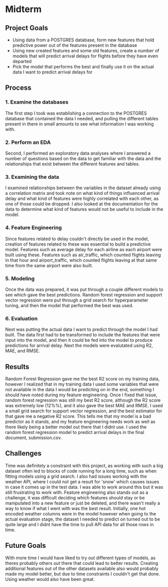 # Midterm
## Project Goals
- Using data from a POSTGRES database, form new features that hold predictive power out of the features present in the database
- Using new created features and some old features, create a number of models that will predict arrival delays for flights before they have even departed
- Pick the model that performs the best and finally use it on the actual data I want to predict arrival delays for
## Process
### 1. Examine the databases
The first step I took was establishing a connection to the POSTGRES database that contained the data I needed, and pulling the different tables present in there in small amounts to see what information I was working with. 
### 2. Perform an EDA
Second, I performed an exploratory data analyses where I answered a number of questions based on the data to get familiar with the data and the relationships that exist between the different features and tables.
### 3. Examining the data
I examined relationships between the variables in the dataset already using a correlation matrix and took note on what kind of things influenced arrival delay and what kind of features were highly correlated with each other, as one of those could be dropped. I also looked at the documentation for the data to determine what kind of features would not be useful to include in the model.
### 4. Feature Engineering
Since features related to delay couldn't directly be used in the model, creation of features related to these was essential to build a predictive model. Features such as average delay for each airline as each airport were built using these. Features such as air_traffic, which counted flights leaving in that hour and airport_traffic, which counted flights leaving at that same time from the same airport were also built.
### 5. Modeling
Once the data was prepared, it was put through a couple different models to see which gave the best predictions. Random forest regression and support vector regression were put through a grid search for hyperparameter tuning, and then the model that performed the best was used.
### 6. Evaluation
Next was putting the actual data I want to predict through the model I had built. The data first had to be transformed to include the features that were input into the model, and then it could be fed into the model to produce predictions for arrival delay. Next the models were evalutated using R2, MAE, and RMSE.
## Results
Random Forest Regression gave me the best R2 score on my training data, however I realized that in my training data I used some variables that were not available in the data I would be predicting on in the end, something I should have noted during my feature engineering. Once I fixed that issue, random forest regression was still my best R2 score, although the R2 score was extremely low (12%%), and it also gave the best MAE and RMSE. I used a small grid search for support vector regression, and the best estimator for that gave me a negative R2 score. This tells me that my model is a bad predictor as it stands, and my feature engineering needs work as well as there likely being a better model out there that I didnt use. I used the random forest regression model to predict arrival delays in the final document, submission.csv.
## Challenges
Time was definitely a constraint with this project, as working with such a big dataset often led to blocks of code running for a long time, such as when fitting models using a grid search. I also had issues working with the weather API, where I could not get a result for 'snow' which causes issues in case it comes up in the test data. I was able to work around this but it was still frustrating to work with. Feature engineering also stands out as a challenge, it was difficult deciding which features should stay or be manipulated into a new feature or just be deleted, and there wasn't really a way to know if what I went with was the best result. Initially, one hot encoded weather columns were in the model however when going to the actual evaluation stage, the dataset I needed to predict on turned out to be quite large and I didnt have the time to pull API data for all those rows in time.
## Future Goals
With more time I would have liked to try out different types of models, as theres probably others out there that could lead to better results. Creating additional features out of the other datasets available also would probably made my model better, but due to time constraints I couldn't get that done. Using weather would also have been great.
